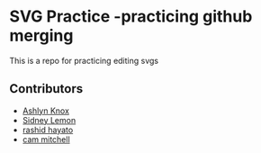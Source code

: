 # SVG Practice -practicing github merging

This is a repo for practicing editing svgs

## Contributors

- [Ashlyn Knox]()
- [Sidney Lemon]()
- [rashid hayato]()
- [cam mitchell]()